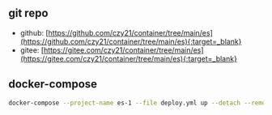 ## git repo
  - github: [https://github.com/czy21/container/tree/main/es](https://github.com/czy21/container/tree/main/es){:target=_blank}
  - gitee: [https://gitee.com/czy21/container/tree/main/es](https://gitee.com/czy21/container/tree/main/es){:target=_blank}
## docker-compose
```bash
docker-compose --project-name es-1 --file deploy.yml up --detach --remove-orphans
```